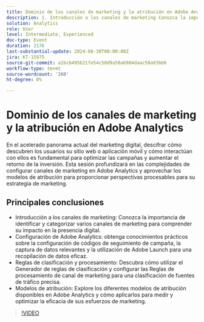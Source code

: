 ```yaml
---
title: Dominio de los canales de marketing y la atribución en Adobe Analytics
description: 1. Introducción a los canales de marketing Conozca la importancia de identificar y categorizar varios canales de marketing para comprender su impacto en la presencia digital. 2. Configuración de Adobe Analytics Obtenga información práctica sobre la configuración de códigos de seguimiento de campañas, la captura de datos relevantes y la utilización de Adobe Launch para recopilar datos de forma eficaz. 3. Reglas de clasificación y procesamiento Descubra cómo utilizar el Generador de reglas de clasificación y configurar las Reglas de procesamiento de canal de marketing para una clasificación precisa de la fuente de tráfico. 4. Modelos de atribución Explore los diferentes modelos de atribución disponibles en Adobe Analytics y cómo aplicarlos para medir y optimizar la eficacia de sus esfuerzos de marketing.
solution: Analytics
role: User
level: Intermediate, Experienced
doc-type: Event
duration: 2176
last-substantial-update: 2024-08-30T00:00:00Z
jira: KT-15975
source-git-commit: a1bc6495b21fe54c50d9a50a6904daac50a93bb6
workflow-type: tm+mt
source-wordcount: '260'
ht-degree: 0%

---
```



# Dominio de los canales de marketing y la atribución en Adobe Analytics

En el acelerado panorama actual del marketing digital, descifrar cómo descubren los usuarios su sitio web o aplicación móvil y cómo interactúan con ellos es fundamental para optimizar las campañas y aumentar el retorno de la inversión. Esta sesión profundizará en las complejidades de configurar canales de marketing en Adobe Analytics y aprovechar los modelos de atribución para proporcionar perspectivas procesables para su estrategia de marketing.

## Principales conclusiones

* Introducción a los canales de marketing: Conozca la importancia de identificar y categorizar varios canales de marketing para comprender su impacto en la presencia digital.
* Configuración de Adobe Analytics: obtenga conocimientos prácticos sobre la configuración de códigos de seguimiento de campaña, la captura de datos relevantes y la utilización de Adobe Launch para una recopilación de datos eficaz.
* Reglas de clasificación y procesamiento: Descubra cómo utilizar el Generador de reglas de clasificación y configurar las Reglas de procesamiento de canal de marketing para una clasificación de fuentes de tráfico precisa.
* Modelos de atribución: Explore los diferentes modelos de atribución disponibles en Adobe Analytics y cómo aplicarlos para medir y optimizar la eficacia de sus esfuerzos de marketing.

>[!VIDEO](https://video.tv.adobe.com/v/3432747/?learn=on)
